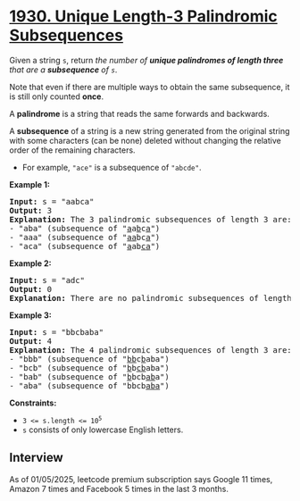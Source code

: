# [1930. Unique Length-3 Palindromic Subsequences](https://leetcode.com/problems/unique-length-3-palindromic-subsequences/)

Given a string `s`, return _the number of **unique palindromes of length three** that are a **subsequence** of `s`_.

Note that even if there are multiple ways to obtain the same subsequence, it is still only counted **once**.

A **palindrome** is a string that reads the same forwards and backwards.

A **subsequence** of a string is a new string generated from the original string with some characters (can be none) deleted without changing the relative order of the remaining characters.

* For example, `"ace"` is a subsequence of <code>"abcde"</code>.

**Example 1:**
<pre>
<b>Input:</b> s = "aabca"
<b>Output:</b> 3
<b>Explanation:</b> The 3 palindromic subsequences of length 3 are:
- "aba" (subsequence of "<ins>a</ins>a<ins>b</ins>c<ins>a</ins>")
- "aaa" (subsequence of "<ins>a</ins><ins>a</ins>bc<ins>a</ins>")
- "aca" (subsequence of "<ins>a</ins>ab<ins>c</ins><ins>a</ins>")
</pre>

**Example 2:**
<pre>
<b>Input:</b> s = "adc"
<b>Output:</b> 0
<b>Explanation:</b> There are no palindromic subsequences of length 3 in "adc".
</pre>

**Example 3:**
<pre>
<b>Input:</b> s = "bbcbaba"
<b>Output:</b> 4
<b>Explanation:</b> The 4 palindromic subsequences of length 3 are:
- "bbb" (subsequence of "<ins>b</ins><ins>b</ins>c<ins>b</ins>aba")
- "bcb" (subsequence of "<ins>b</ins>b<ins>c</ins><ins>b</ins>aba")
- "bab" (subsequence of "<ins>b</ins>bcb<ins>a</ins><ins>b</ins>a")
- "aba" (subsequence of "bbcb<ins>a</ins><ins>b</ins><ins>a</ins>")
</pre>

**Constraints:**
* <code>3 <= s.length <= 10<sup>5</sup></code>
* `s` consists of only lowercase English letters.

## Interview
As of 01/05/2025, leetcode premium subscription says Google 11 times, Amazon 7 times and Facebook 5 times in the last 3 months.

